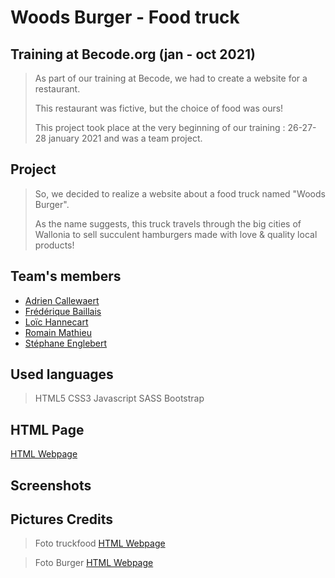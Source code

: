 # Woods Burger - Food truck

## Training at Becode.org (jan - oct 2021)

> As part of our training at Becode, we had to create a website for a restaurant.
> 
> This restaurant was fictive, but the choice of food was ours!
> 
> This project took place at the very beginning of our training : 26-27-28 january 2021 and was a team project.


## Project

> So, we decided to realize a website about a food truck named "Woods Burger".
> 
> As the name suggests, this truck travels through the big cities of Wallonia to sell succulent hamburgers made with love & quality local products!


## Team's members

* [Adrien Callewaert](https://github.com/AdrienCallewaert)
* [Frédérique Baillais](https://github.com/FrederiqueBaillais)
* [Loïc Hannecart](https://github.com/HanLoi)
* [Romain Mathieu](https://github.com/RomainM27)
* [Stéphane Englebert](https://github.com/stephane-englebert)


## Used languages

> HTML5
> CSS3
> Javascript
> SASS
> Bootstrap


## HTML Page

[HTML Webpage](https://stephane-englebert.github.io/restaurant-css-framework/)


## Screenshots


## Pictures Credits

> Foto truckfood
[HTML Webpage](https://www.pexels.com/@tima-miroshnichenko/)

> Foto Burger
[HTML Webpage](https://www.pexels.com//)

